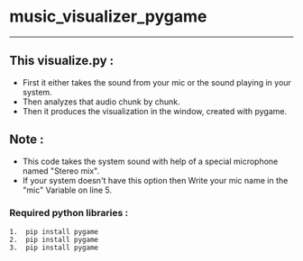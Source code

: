 # music_visualizer_pygame

<hr>

## This visualize.py :
- First it either takes the sound from your mic or the sound playing in your system.
- Then analyzes that audio chunk by chunk.
- Then it produces the visualization in the window, created with pygame.

## Note :
- This code takes the system sound with help of a special  microphone named "Stereo mix".
- If your system doesn't have this option then Write your mic name in the "mic" Variable on line 5.

### Required python libraries : 

```
1.  pip install pygame 
2.  pip install pygame 
3.  pip install pygame
```
